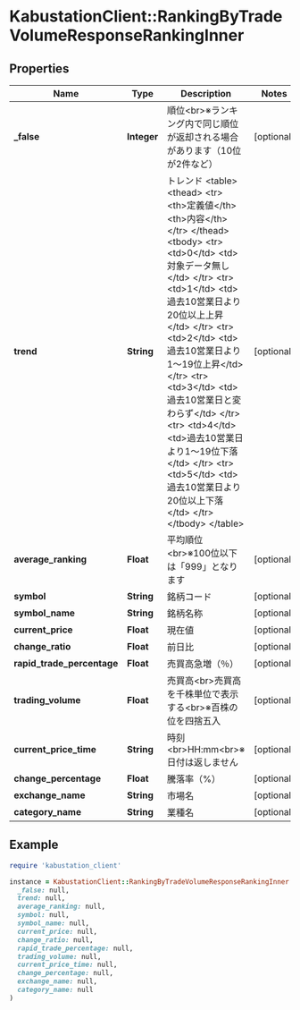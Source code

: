 # KabustationClient::RankingByTradeVolumeResponseRankingInner

## Properties

| Name | Type | Description | Notes |
| ---- | ---- | ----------- | ----- |
| **_false** | **Integer** | 順位&lt;br&gt;※ランキング内で同じ順位が返却される場合があります（10位が2件など） | [optional] |
| **trend** | **String** | トレンド &lt;table&gt;     &lt;thead&gt;         &lt;tr&gt;             &lt;th&gt;定義値&lt;/th&gt;             &lt;th&gt;内容&lt;/th&gt;         &lt;/tr&gt;     &lt;/thead&gt;     &lt;tbody&gt;         &lt;tr&gt;             &lt;td&gt;0&lt;/td&gt;             &lt;td&gt;対象データ無し&lt;/td&gt;         &lt;/tr&gt;         &lt;tr&gt;             &lt;td&gt;1&lt;/td&gt;             &lt;td&gt;過去10営業日より20位以上上昇&lt;/td&gt;         &lt;/tr&gt;         &lt;tr&gt;             &lt;td&gt;2&lt;/td&gt;             &lt;td&gt;過去10営業日より1～19位上昇&lt;/td&gt;         &lt;/tr&gt;         &lt;tr&gt;             &lt;td&gt;3&lt;/td&gt;             &lt;td&gt;過去10営業日と変わらず&lt;/td&gt;         &lt;/tr&gt;         &lt;tr&gt;             &lt;td&gt;4&lt;/td&gt;             &lt;td&gt;過去10営業日より1～19位下落&lt;/td&gt;         &lt;/tr&gt;         &lt;tr&gt;             &lt;td&gt;5&lt;/td&gt;             &lt;td&gt;過去10営業日より20位以上下落&lt;/td&gt;         &lt;/tr&gt;     &lt;/tbody&gt; &lt;/table&gt; | [optional] |
| **average_ranking** | **Float** | 平均順位&lt;br&gt;※100位以下は「999」となります | [optional] |
| **symbol** | **String** | 銘柄コード | [optional] |
| **symbol_name** | **String** | 銘柄名称 | [optional] |
| **current_price** | **Float** | 現在値 | [optional] |
| **change_ratio** | **Float** | 前日比 | [optional] |
| **rapid_trade_percentage** | **Float** | 売買高急増（％） | [optional] |
| **trading_volume** | **Float** | 売買高&lt;br&gt;売買高を千株単位で表示する&lt;br&gt;※百株の位を四捨五入 | [optional] |
| **current_price_time** | **String** | 時刻&lt;br&gt;HH:mm&lt;br&gt;※日付は返しません | [optional] |
| **change_percentage** | **Float** | 騰落率（%） | [optional] |
| **exchange_name** | **String** | 市場名 | [optional] |
| **category_name** | **String** | 業種名 | [optional] |

## Example

```ruby
require 'kabustation_client'

instance = KabustationClient::RankingByTradeVolumeResponseRankingInner.new(
  _false: null,
  trend: null,
  average_ranking: null,
  symbol: null,
  symbol_name: null,
  current_price: null,
  change_ratio: null,
  rapid_trade_percentage: null,
  trading_volume: null,
  current_price_time: null,
  change_percentage: null,
  exchange_name: null,
  category_name: null
)
```

